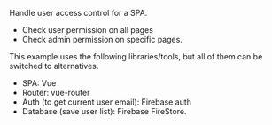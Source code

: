 Handle user access control for a SPA.

- Check user permission on all pages
- Check admin permission on specific pages.

This example uses the following libraries/tools, but all of them can be switched to alternatives.

- SPA: Vue
- Router: vue-router
- Auth (to get current user email): Firebase auth
- Database (save user list): Firebase FireStore.
